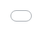 # Gitbook Spike {#gitbook-spike}

Investigation on Gitbook Features

1.  **Images**

**Illegal HTML tag removed :**

![](./Gitbook Spike - Gitbook Spike_files/assets_-LrlonyBOFoZCqglNUtL_-LrlqGOxwBF4N6dhL2qQ_-LrlqqiQTSxi0uS9bWGW_pexels-photo-120049.jpeg)

### 2\. Iframes[

**Illegal HTML tag removed :**<g><path d="M10 13a5 5 0 0 0 7.54.54l3-3a5 5 0 0 0-7.07-7.07l-1.72 1.71"></path><path d="M14 11a5 5 0 0 0-7.54-.54l-3 3a5 5 0 0 0 7.07 7.07l1.71-1.71"></path></g>

](https://libin7573.gitbook.io/gitbook-spike/#2-iframes) {#2-iframesillegal-html-tag-removed}

To add a rich embed, simply paste the link of the content you want to embed, then press `ENTER` and voilà. For ex. below content is loaded from url: [https://www.here.com](https://www.here.com/)​

**Illegal HTML tag removed :**

[HERE Technologies | HEREWelcome to HERE, where rich location data, intelligent products and powerful tools come together to drive your business forward. Find out more today.www.here.com](https://www.here.com/)

### [

**Illegal HTML tag removed :**<g><path d="M10 13a5 5 0 0 0 7.54.54l3-3a5 5 0 0 0-7.07-7.07l-1.72 1.71"></path><path d="M14 11a5 5 0 0 0-7.54-.54l-3 3a5 5 0 0 0 7.07 7.07l1.71-1.71"></path></g>

](https://libin7573.gitbook.io/gitbook-spike/#undefined) {#illegal-html-tag-removed}

### 3\. Code Block[

**Illegal HTML tag removed :**<g><path d="M10 13a5 5 0 0 0 7.54.54l3-3a5 5 0 0 0-7.07-7.07l-1.72 1.71"></path><path d="M14 11a5 5 0 0 0-7.54-.54l-3 3a5 5 0 0 0 7.07 7.07l1.71-1.71"></path></g>

](https://libin7573.gitbook.io/gitbook-spike/#3-code-block) {#3-code-blockillegal-html-tag-removed}

index.html

**Illegal HTML tag removed :**<g><rect x="9" y="9" width="13" height="13" rx="2" ry="2"></rect><path d="M5 15H4a2 2 0 0 1-2-2V4a2 2 0 0 1 2-2h9a2 2 0 0 1 2 2v1"></path></g>

<pre class="codeBlockTab-6611c930">&lt;!DOCTYPE html&gt;&lt;html&gt;&lt;head&gt; ...&lt;metaname=&quot;viewport&quot;content=&quot;initial-scale=1.0, width=device-width&quot;/&gt;&lt;scriptsrc=&quot;https://js.api.here.com/v3/3.1/mapsjs-core.js&quot;type=&quot;text/javascript&quot;charset=&quot;utf-8&quot;&gt;&lt;/script&gt;&lt;scriptsrc=&quot;https://js.api.here.com/v3/3.1/mapsjs-service.js&quot;type=&quot;text/javascript&quot;charset=&quot;utf-8&quot;&gt;&lt;/script&gt;&lt;scriptsrc=&quot;https://js.api.here.com/v3/3.1/mapsjs-mapevents.js&quot;type=&quot;text/javascript&quot;charset=&quot;utf-8&quot;&gt;&lt;/script&gt; ...&lt;/head&gt;</pre>

​

### 4\. Code Block with Tabs[

**Illegal HTML tag removed :**<g><path d="M10 13a5 5 0 0 0 7.54.54l3-3a5 5 0 0 0-7.07-7.07l-1.72 1.71"></path><path d="M14 11a5 5 0 0 0-7.54-.54l-3 3a5 5 0 0 0 7.07 7.07l1.71-1.71"></path></g>

](https://libin7573.gitbook.io/gitbook-spike/#4-code-block-with-tabs) {#4-code-block-with-tabsillegal-html-tag-removed}

ScalaJava

**Illegal HTML tag removed :**<g><rect x="9" y="9" width="13" height="13" rx="2" ry="2"></rect><path d="M5 15H4a2 2 0 0 1-2-2V4a2 2 0 0 1 2-2h9a2 2 0 0 1 2 2v1"></path></g>

<pre class="codeBlockTab-6611c930">// If you comment out this line, the application will continue to publish a new version// to the output catalog once per minute, until you explicitly kill the application if// running locally, or cancel the pipeline version if running on Pipeline Service.thrownew InterruptedException(&quot;Halting stream processing&quot;)​</pre>

​

### 5\. Code editing with CodePen[

**Illegal HTML tag removed :**<g><path d="M10 13a5 5 0 0 0 7.54.54l3-3a5 5 0 0 0-7.07-7.07l-1.72 1.71"></path><path d="M14 11a5 5 0 0 0-7.54-.54l-3 3a5 5 0 0 0 7.07 7.07l1.71-1.71"></path></g>

](https://libin7573.gitbook.io/gitbook-spike/#5-code-editing-with-codepen) {#5-code-editing-with-codepenillegal-html-tag-removed}

**Illegal HTML tag removed :**

<iframe src="./Gitbook Spike - Gitbook Spike_files/MlDL0E2.html" style="border: 0; top: 0; left: 0; width: 100%; height: 100%; position: absolute;" allowfullscreen=""></iframe>

​

### 6\. Videos ( youtube)[

**Illegal HTML tag removed :**<g><path d="M10 13a5 5 0 0 0 7.54.54l3-3a5 5 0 0 0-7.07-7.07l-1.72 1.71"></path><path d="M14 11a5 5 0 0 0-7.54-.54l-3 3a5 5 0 0 0 7.07 7.07l1.71-1.71"></path></g>

](https://libin7573.gitbook.io/gitbook-spike/#6-videos-youtube) {#6-videos-youtube-illegal-html-tag-removed}

To add a rich embed, simply paste the link of the content you want to embed, then press `ENTER` and voilà. For ex. below video is loaded from url: [https://www.youtube.com/watch?v=54J_ZCbeJdc](https://www.youtube.com/watch?v=54J_ZCbeJdc)​

**Illegal HTML tag removed :**

<iframe src="./Gitbook Spike - Gitbook Spike_files/vk8AiHr.html" style="border: 0; top: 0; left: 0; width: 100%; height: 100%; position: absolute;" allowfullscreen="" scrolling="no" allow="encrypted-media; accelerometer; gyroscope; picture-in-picture"></iframe>

​

### 7\. APIs[

**Illegal HTML tag removed :**<g><path d="M10 13a5 5 0 0 0 7.54.54l3-3a5 5 0 0 0-7.07-7.07l-1.72 1.71"></path><path d="M14 11a5 5 0 0 0-7.54-.54l-3 3a5 5 0 0 0 7.07 7.07l1.71-1.71"></path></g>

](https://libin7573.gitbook.io/gitbook-spike/#7-apis) {#7-apisillegal-html-tag-removed}